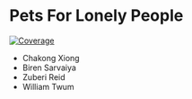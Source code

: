 # Pets For Lonely People

[![Coverage](https://sonarcloud.io/api/project_badges/measure?project=BerryBerryTart_Project2PetPushers&metric=coverage)](https://sonarcloud.io/dashboard?id=BerryBerryTart_Project2PetPushers)

- Chakong Xiong
- Biren Sarvaiya
- Zuberi Reid
- William Twum

